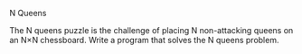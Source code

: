 N Queens

The N queens puzzle is the challenge of placing N non-attacking queens on an N×N chessboard. Write a program that solves the N queens problem.
